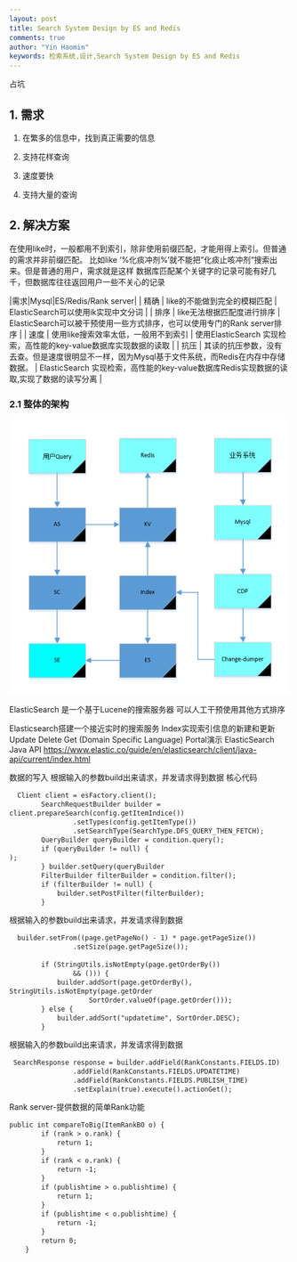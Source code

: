 ```yaml
---
layout: post
title: Search System Design by ES and Redis
comments: true
author: "Yin Haomin"
keywords: 检索系统,设计,Search System Design by ES and Redis
---
```


占坑

## 1. 需求

1. 在繁多的信息中，找到真正需要的信息

2. 支持花样查询

3. 速度要快

4. 支持大量的查询 

## 2. 解决方案
在使用like时，一般都用不到索引，除非使用前缀匹配，才能用得上索引。但普通的需求并非前缀匹配。
比如like ‘%化痰冲剂%’就不能把”化痰止咳冲剂“搜索出来。但是普通的用户，需求就是这样
数据库匹配某个关键字的记录可能有好几千，但数据库往往返回用户一些不关心的记录

|需求|Mysql|ES/Redis/Rank server|
|	精确	|	like的不能做到完全的模糊匹配	|	ElasticSearch可以使用ik实现中文分词	|
|	排序	|	like无法根据匹配度进行排序	|	ElasticSearch可以被干预使用一些方式排序，也可以使用专门的Rank server排序	|
|	速度	|	使用like搜索效率太低，一般用不到索引	|	使用ElasticSearch 实现检索，高性能的key-value数据库实现数据的读取	|
|	抗压	|	其读的抗压参数，没有去查。但是速度很明显不一样，因为Mysql基于文件系统，而Redis在内存中存储数据。	|	ElasticSearch 实现检索，高性能的key-value数据库Redis实现数据的读取,实现了数据的读写分离	|

### 2.1 整体的架构

![gras](/images/postsImages/3-检索系统设计.png)

ElasticSearch
是一个基于Lucene的搜索服务器
可以人工干预使用其他方式排序

Elasticsearch搭建一个接近实时的搜索服务
Index实现索引信息的新建和更新
Update
Delete
Get (Domain Specific Language)
Portal演示
ElasticSearch Java API
https://www.elastic.co/guide/en/elasticsearch/client/java-api/current/index.html 

数据的写入
根据输入的参数build出来请求，并发请求得到数据
核心代码

```
  Client client = esFactory.client();
        SearchRequestBuilder builder = client.prepareSearch(config.getItemIndice())
                .setTypes(config.getItemType())
                .setSearchType(SearchType.DFS_QUERY_THEN_FETCH);
        QueryBuilder queryBuilder = condition.query();
        if (queryBuilder != null) {
);
        } builder.setQuery(queryBuilder
        FilterBuilder filterBuilder = condition.filter();
        if (filterBuilder != null) {
            builder.setPostFilter(filterBuilder);
        }
```

根据输入的参数build出来请求，并发请求得到数据

```
  builder.setFrom((page.getPageNo() - 1) * page.getPageSize())
                .setSize(page.getPageSize());
        
        if (StringUtils.isNotEmpty(page.getOrderBy())
                && ())) {
            builder.addSort(page.getOrderBy(), StringUtils.isNotEmpty(page.getOrder
                    SortOrder.valueOf(page.getOrder()));
        } else {
            builder.addSort("updatetime", SortOrder.DESC);
        }
```

根据输入的参数build出来请求，并发请求得到数据

```
 SearchResponse response = builder.addField(RankConstants.FIELDS.ID)
                .addField(RankConstants.FIELDS.UPDATETIME)
                .addField(RankConstants.FIELDS.PUBLISH_TIME)
                .setExplain(true).execute().actionGet();
```

Rank server-提供数据的简单Rank功能

```
public int compareToBig(ItemRankBO o) {
        if (rank > o.rank) {
            return 1;
        }
        if (rank < o.rank) {
            return -1;
        }
        if (publishtime > o.publishtime) {
            return 1;
        }
        if (publishtime < o.publishtime) {
            return -1;
        }
        return 0;
    }
```
